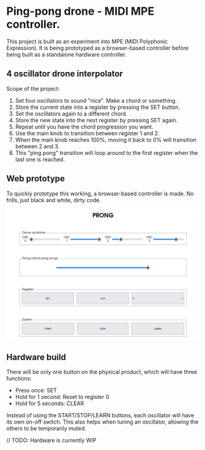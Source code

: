 Ping-pong drone - MIDI MPE controller.
======================================

This project is built as an experiment into MPE (MIDI Polyphonic Expression). It is being prototyped as a browser-based controller before being built as a standalone hardware controller.

## 4 oscillator drone interpolator

Scope of the project:

1. Set four oscillators to sound "nice". Make a chord or something.
2. Store the current state into a register by pressing the SET button.
3. Set the oscillators again to a different chord.
4. Store the new state into the next register by pressing SET again.
5. Repeat until you have the chord progression you want.
6. Use the main knob to transition between register 1 and 2.
7. When the main knob reaches 100%, moving it back to 0% will transition between 2 and 3.
8. This "ping pong" transition will loop around to the first register when the last one is reached.

## Web prototype

To quickly prototype this working, a browser-based controller is made. No frills, just black and white, dirty code.

![Screenshot of PRONG in action within the web browser](img.png)

## Hardware build

There will be only one button on the physical product, which will have three functions:

- Press once: SET
- Hold for 1 second: Reset to register 0
- Hold for 5 seconds: CLEAR

Instead of using the START/STOP/LEARN buttons, each oscillator will have its own on-off switch. This also helps when tuning an oscillator, allowing the others to be temporarily muted.

// TODO: Hardware is currently WIP
